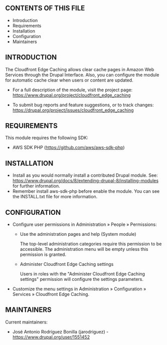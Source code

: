 CONTENTS OF THIS FILE
---------------------
   
 * Introduction
 * Requirements
 * Installation
 * Configuration
 * Maintainers

INTRODUCTION
------------

The Cloudfront Edge Caching allows clear cache pages in Amazon Web Services 
through the Drupal Interface. Also, you can configure the module for automatic 
cache clear when users or content are updated.

 * For a full description of the module, visit the project page:
   https://www.drupal.org/project/cloudfront_edge_caching

 * To submit bug reports and feature suggestions, or to track changes:
   https://drupal.org/project/issues/cloudfront_edge_caching

REQUIREMENTS
------------

This module requires the following SDK:

 * AWS SDK PHP (https://github.com/aws/aws-sdk-php)

INSTALLATION
------------
 
 * Install as you would normally install a contributed Drupal module. See:
   https://www.drupal.org/docs/8/extending-drupal-8/installing-modules
   for further information.
 * Remember install aws-sdk-php before enable the module. You can see the
   INSTALL.txt file for more information.

CONFIGURATION
-------------
 
 * Configure user permissions in Administration » People » Permissions:

   - Use the administration pages and help (System module)

     The top-level administration categories require this permission to be
     accessible. The administration menu will be empty unless this permission
     is granted.

   - Administer Cloudfront Edge Caching settings

     Users in roles with the "Administer Cloudfront Edge Caching settings" permission will configure
     the settings parameters.

 * Customize the menu settings in Administration » Configuration » Services » 
   Cloudfront Edge Caching.

MAINTAINERS
-----------

Current maintainers:
 * José Antonio Rodríguez Bonilla (jarodriguez) - https://www.drupal.org/user/1551452
